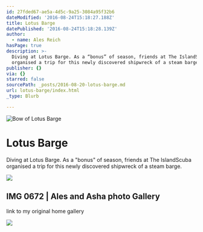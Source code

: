 ```yaml
---
id: 27fded67-ae5a-4d5c-9a25-3084a95f32b6
dateModified: '2016-08-24T15:18:27.188Z'
title: Lotus Barge
datePublished: '2016-08-24T15:18:28.139Z'
author:
  - name: Ales Reich
hasPage: true
description: >-
  Diving at Lotus Barge. As a “bonus” of season, friends at The IslandScuba
  organised a trip for this newly discovered shipwreck of a steam barge.
publisher: {}
via: {}
starred: false
sourcePath: _posts/2016-08-20-lotus-barge.md
url: lotus-barge/index.html
_type: Blurb

---
```

![Bow of Lotus Barge](https://the-grid-user-content.s3-us-west-2.amazonaws.com/f3ed3f00-b9c5-4f68-a88e-259072c90f53.jpg)

# Lotus Barge

Diving at Lotus Barge. As a "bonus" of season, friends at The IslandScuba organised a trip for this newly discovered shipwreck of a steam barge.

<article style=""><img src="https://s3-us-west-2.amazonaws.com/the-grid-img/p/1f8b5e477aeb91590b19dfd8e9f7d101697947d4.jpg" /><h1>IMG 0672 | Ales and Asha photo Gallery</h1><p>link to my original home gallery</p></article>

![](https://the-grid-user-content.s3-us-west-2.amazonaws.com/1e0d7b0d-2031-49b0-b4fc-17d82c001232.jpg)
